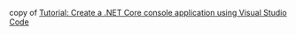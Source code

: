 copy of [Tutorial: Create a .NET Core console application using Visual Studio Code](https://docs.microsoft.com/en-us/dotnet/core/tutorials/with-visual-studio-code)
